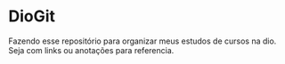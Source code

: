 # DioGit
Fazendo esse repositório para organizar meus estudos de cursos na dio. Seja com links ou anotações para referencia.
